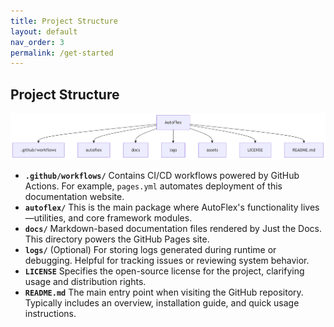 ```yaml
---
title: Project Structure
layout: default
nav_order: 3
permalink: /get-started
---
```


## Project Structure

![Project Structure1](https://raw.githubusercontent.com/lzyeil/AutoFlex/main/assets/structure1.png)

- **`.github/workflows/`**
   Contains CI/CD workflows powered by GitHub Actions. For example, `pages.yml` automates deployment of this documentation website.
- **`autoflex/`**
   This is the main package where AutoFlex's functionality lives—utilities, and core framework modules.
- **`docs/`**
   Markdown-based documentation files rendered by Just the Docs. This directory powers the GitHub Pages site. 
- **`logs/`**
   (Optional) For storing logs generated during runtime or debugging. Helpful for tracking issues or reviewing system behavior.
- **`LICENSE`**
   Specifies the open-source license for the project, clarifying usage and distribution rights.
- **`README.md`**
   The main entry point when visiting the GitHub repository. Typically includes an overview, installation guide, and quick usage instructions.
